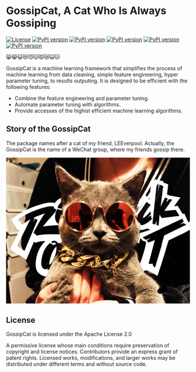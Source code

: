 GossipCat, A Cat Who Is Always Gossiping
========================================

[![License](https://img.shields.io/badge/License-Apache%202.0-blue.svg)](https://opensource.org/licenses/Apache-2.0)
[![PyPI version](https://badge.fury.io/py/gossipcat.svg)](https://badge.fury.io/py/gossipcat)
[![PyPI version](https://badge.fury.io/py/lightgbm.svg)](https://badge.fury.io/py/lightgbm)
[![PyPI version](https://badge.fury.io/py/sklearn.svg)](https://badge.fury.io/py/sklearn)
[![PyPI version](https://badge.fury.io/py/numpy.svg)](https://badge.fury.io/py/numpy)
[![PyPI version](https://badge.fury.io/py/pandas.svg)](https://badge.fury.io/py/pandas)


😸😹😺😻😼😽😾😿🙀🐱

GossipCat is a machine learning framework that simplifies the process of machine learning from data cleaning, simple feature engineering, hyper parameter tuning, to results outputing. It is designed to be efficient with the following features:

- Combine the feature engineering and parameter tuning.
- Automate parameter tuning with algorithms.
- Provide accesses of the highist efficient machine learning algorithms.

Story of the GossipCat
----------------------

The package names after a cat of my friend, LEEverpool. Actually, the GossipCat is the name of a WeChat group, where my friends gossip there.

<img src="https://raw.githubusercontent.com/Ewen2015/GossipCat/master/GossipCat.jpeg">


License
-------

GossipCat is licensed under the Apache License 2.0

A permissive license whose main conditions require preservation of copyright and license notices. Contributors provide an express grant of patent rights. Licensed works, modifications, and larger works may be distributed under different terms and without source code.
